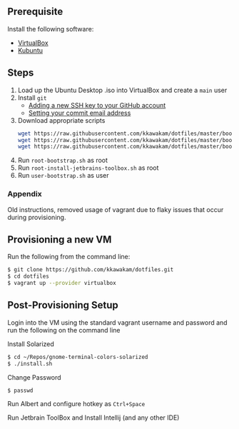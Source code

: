 ## Prerequisite
Install the following software:
* [VirtualBox](https://www.virtualbox.org/)
* [Kubuntu](https://kubuntu.org/)

## Steps
1. Load up the Ubuntu Desktop .iso into VirtualBox and create a `main` user
2. Install `git`
   * [Adding a new SSH key to your GitHub account](https://docs.github.com/en/authentication/connecting-to-github-with-ssh/adding-a-new-ssh-key-to-your-github-account?platform=linux)
   * [Setting your commit email address](https://docs.github.com/en/account-and-profile/setting-up-and-managing-your-personal-account-on-github/managing-email-preferences/setting-your-commit-email-address)
4. Download appropriate scripts
   ```bash
   wget https://raw.githubusercontent.com/kkawakam/dotfiles/master/bootstrap/root-bootstrap.sh
   wget https://raw.githubusercontent.com/kkawakam/dotfiles/master/bootstrap/root-install-jetbrains-toolbox.sh
   wget https://raw.githubusercontent.com/kkawakam/dotfiles/master/bootstrap/user-bootstrap.sh
   ```
5. Run `root-bootstrap.sh` as root
6. Run `root-install-jetbrains-toolbox.sh` as root
7. Run `user-bootstrap.sh` as user

### Appendix
Old instructions, removed usage of vagrant due to flaky issues that occur during provisioning.

## Provisioning a new VM
Run the following from the command line:

```zsh
$ git clone https://github.com/kkawakam/dotfiles.git
$ cd dotfiles
$ vagrant up --provider virtualbox
```

## Post-Provisioning Setup
Login into the VM using the standard vagrant username and password and run the following on the command line

Install Solarized
```zsh
$ cd ~/Repos/gnome-terminal-colors-solarized
$ ./install.sh
```

Change Password
```zsh
$ passwd
```

Run Albert and configure hotkey as `Ctrl+Space`

Run Jetbrain ToolBox and Install Intellij (and any other IDE)
